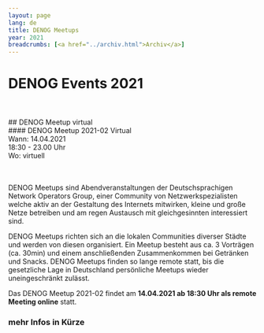 ```yaml
---
layout: page
lang: de
title: DENOG Meetups
year: 2021
breadcrumbs: [<a href="../archiv.html">Archiv</a>]
---
```


# DENOG Events 2021

<br>
<br>
## DENOG Meetup virtual
<br>
#### DENOG Meetup 2021-02 Virtual<br>
Wann: 14.04.2021<br>
18:30 - 23.00 Uhr<br>
Wo: virtuell<br>
<br>
<br>

DENOG Meetups sind Abendveranstaltungen der Deutschsprachigen Network Operators Group, einer Community von Netzwerkspezialisten welche aktiv an der Gestaltung des Internets mitwirken, kleine und große Netze betreiben und am regen Austausch mit gleichgesinnten interessiert sind.

DENOG Meetups richten sich an die lokalen Communities diverser Städte und werden von diesen organisiert. Ein Meetup besteht aus ca. 3 Vorträgen (ca. 30min) und einem anschließenden Zusammenkommen bei Getränken und Snacks. DENOG Meetups finden so lange remote statt, bis die gesetzliche Lage in Deutschland persönliche Meetups wieder uneingeschränkt zulässt.

Das DENOG Meetup 2021-02 findet am **14.04.2021 ab 18:30 Uhr als remote Meeting online** statt.

### mehr Infos in Kürze
